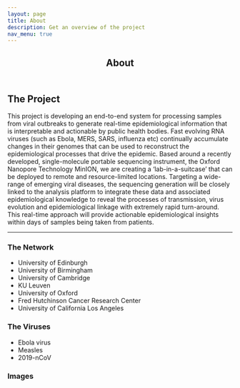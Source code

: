 ```yaml
---
layout: page
title: About
description: Get an overview of the project
nav_menu: true
---
```


<!-- Main -->
<div id="main" class="alt">
	<!-- Content -->
	<section id="one">
		<div class="inner">
			<header class="major">
				<h1>About</h1>
			</header>
			<!-- Intro -->
			<h2 id="content">The Project</h2>
			<p>This project is developing an end-to-end system for processing samples from viral outbreaks to generate real-time epidemiological information that is interpretable and actionable by public health bodies. Fast evolving RNA viruses (such as Ebola, MERS, SARS, influenza etc) continually accumulate changes in their genomes that can be used to reconstruct the epidemiological processes that drive the epidemic. Based around a recently developed, single-molecule portable sequencing instrument, the Oxford Nanopore Technology MinION, we are creating a ‘lab-in-a-suitcase’ that can be deployed to remote and resource-limited locations. Targeting a wide-range of emerging viral diseases, the sequencing generation will be closely linked to the analysis platform to integrate these data and associated epidemiological knowledge to reveal the processes of transmission, virus evolution and epidemiological linkage with extremely rapid turn-around. This real-time approach will provide actionable epidemiological insights within days of samples being taken from patients.</p>
			<hr class="major" />
			<!-- Subpoints -->
			<div class="row 200%">
				<div class="6u 12u$(medium)">
					<!-- Bullets -->
					<h3>The Network</h3>
						<ul>
							<li>University of Edinburgh</li>
							<li>University of Birmingham</li>
							<li>University of Cambridge</li>
							<li>KU Leuven</li>
							<li>University of Oxford</li>
							<li>Fred Hutchinson Cancer Research Center</li>
							<li>University of California Los Angeles</li>
						</ul>
					<h3>The Viruses</h3>
						<ul>
							<li>Ebola virus</li>
							<li>Measles</li>
							<li>2019-nCoV</li>
						</ul>
				</div>
				<div class="6u$ 12u$(medium)">
					<!-- Images -->
					<h3>Images</h3>
					<span class="image fit"><img src="assets/images/aerial-shot.jpg" alt="" /></span>
					<div class="box alt">
						<div class="row 50% uniform">
							<div class="4u"><span class="image fit"><img src="assets/images/mantis.jpg" alt="" /></span></div>
							<div class="4u"><span class="image fit"><img src="assets/images/rampart-placeholder.jpg" alt="" /></span></div>
							<div class="4u$"><span class="image fit"><img src="assets/images/stock-images/pic10.jpg" alt="" /></span></div>
							<!-- Break -->
							<div class="4u"><span class="image fit"><img src="assets/images/stock-images/pic10.jpg" alt="" /></span></div>
							<div class="4u"><span class="image fit"><img src="assets/images/stock-images/pic08.jpg" alt="" /></span></div>
							<div class="4u$"><span class="image fit"><img src="assets/images/stock-images/pic09.jpg" alt="" /></span></div>
							<!-- Break -->
							<div class="4u"><span class="image fit"><img src="assets/images/stock-images/pic09.jpg" alt="" /></span></div>
							<div class="4u"><span class="image fit"><img src="assets/images/stock-images/pic10.jpg" alt="" /></span></div>
							<div class="4u$"><span class="image fit"><img src="assets/images/stock-images/pic08.jpg" alt="" /></span></div>
						</div>
					</div>
				</div>
			</div>
		</div>
	</section>
</div>
